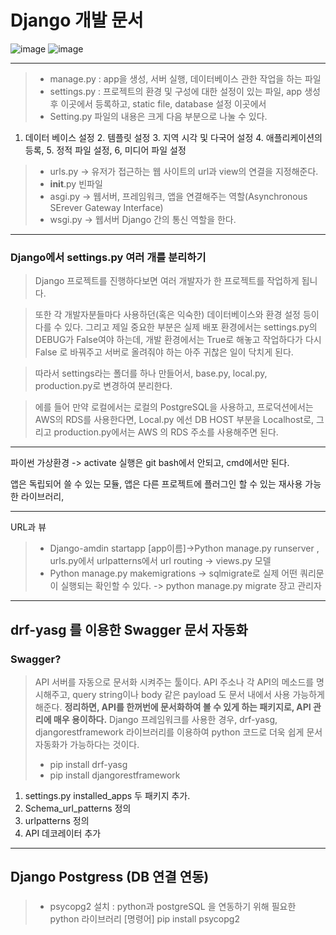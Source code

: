 Django 개발 문서  
=============
 ![image](https://user-images.githubusercontent.com/63999666/135593754-bd1f4f82-f270-42d0-96b5-3ad125b3c828.png)
![image](https://user-images.githubusercontent.com/63999666/135593766-7ab566b3-850e-481a-b925-58badf1ef401.png)
* * * 
> - manage.py : app을 생성, 서버 실행, 데이터베이스 관한 작업을 하는 파일
> - settings.py : 프로젝트의 환경 및 구성에 대한 설정이 있는 파일, app 생성 후 이곳에서
등록하고, static file, database 설정 이곳에서 
> - Setting.py 파일의 내용은 크게 다음 부분으로 나눌 수 있다.
1. 데이터 베이스 설정 2. 템플릿 설정 3. 지역 시각 및 다국어 설정 4. 애플리케이션의 등록, 5. 정적 파일 설정, 6, 미디어 파일 설정 
> - urls.py -> 유저가 접근하는 웹 사이트의 url과 view의 연결을 지정해준다. 
> - __init__.py 빈파일
> - asgi.py -> 웹서버, 프레임워크, 앱을 연결해주는 역할(Asynchronous SErever Gateway Interface)
> - wsgi.py -> 웹서버 Django 간의 통신 역할을 한다.

 * * * 
### Django에서 settings.py 여러 개를 분리하기 
> Django 프로젝트를 진행하다보면 여러 개발자가 한 프로젝트를 작업하게 됩니다.
 
> 또한 각 개발자분들마다 사용하던(혹은 익숙한) 데이터베이스와 환경 설정 등이 다를 수 있다. 그리고 제일 중요한 부분은 실제 배포 환경에서는 settings.py의 DEBUG가 False여야 하는데, 개발 환경에서는 True로 해놓고 작업하다가 다시 False 로 바꿔주고 서버로 올려줘야 하는 아주 귀찮은 일이 닥치게 된다. 

> 따라서 settings라는 폴더를 하나 만들어서, base.py, local.py, production.py로 변경하여 분리한다.

> 에를 들어 만약 로컬에서는 로컬의 PostgreSQL을 사용하고, 프로덕션에서는 AWS의 RDS를 사용한다면, Local.py 에선 DB HOST 부분을 Localhost로, 그리고 production.py에서는 AWS 의 RDS 주소를 사용해주면 된다. 

* * *
파이썬 가상환경 -> activate 실행은 git bash에서 안되고, cmd에서만 된다. 

앱은 독립되어 쓸 수 있는 모듈, 앱은 다른 프로젝트에 플러그인 할 수 있는 재사용 가능한 라이브러리,

* * *

URL과 뷰 
> - Django-amdin startapp [app이름]->Python manage.py runserver , urls.py에서 urlpatterns에서 url routing -> views.py
 모델
> - Python manage.py makemigrations -> sqlmigrate로 실제 어떤 쿼리문이 실행되는 확인할 수 있다. -> python manage.py migrate
장고 관리자 

* * *
## drf-yasg 를 이용한 Swagger 문서 자동화 
### Swagger? 
> API 서버를 자동으로 문서화 시켜주는 툴이다. API 주소나 각 API의 메소드를 명시해주고, query string이나 body 같은 payload 도 문서 내에서 사용 가능하게 해준다. **정리하면, API를 한꺼번에 문서화하여 볼 수 있게 하는 패키지로, API 관리에 매우 용이하다.** 
> Django 프레임워크를 사용한 경우, drf-yasg, djangorestframework 라이브러리를 이용하여 python 코드로 더욱 쉽게 문서 자동화가 가능하다는 것이다. 
> - pip install drf-yasg
> - pip install djangorestframework 
1. settings.py installed_apps 두 패키지 추가.
2. Schema_url_patterns 정의
3. urlpatterns 정의
4. API 데코레이터 추가 

* * * 
## Django Postgress (DB 연결 연동) 
### 
> - psycopg2 설치 : python과 postgreSQL 을 연동하기 위해 필요한 python 라이브러리 
> [명령어] pip install psycopg2

